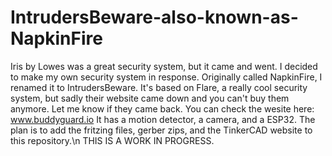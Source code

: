 # IntrudersBeware-also-known-as-NapkinFire

Iris by Lowes was a great security system, but it came and went. I decided to make my own security system in response. Originally called NapkinFire, I renamed it to IntrudersBeware. It's based on Flare, a really cool security system, but sadly their website came down and you can't buy them anymore. Let me know if they came back. You can check the wesite here: www.buddyguard.io
It has a motion detector, a camera, and a ESP32. The plan is to add the fritzing files, gerber zips, and the TinkerCAD website to this repository.\n
THIS IS A WORK IN PROGRESS.
